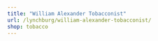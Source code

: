 ```yaml
---
title: "William Alexander Tobacconist"
url: /lynchburg/william-alexander-tobacconist/
shop: tobacco
---
```

